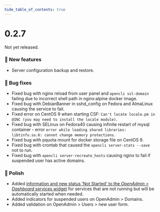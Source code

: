 ```yaml
--- 
hide_table_of_contents: true
---
```


# 0.2.7

Not yet released.

### 🚀 New features
- Server configuration backup and restore.


### 🐛 Bug fixes
- Fixed bug with nginx reload from user panel and `opencli ssl-domain` failing due to incorrect shell path in nginx:alpine docker image. 
- Fixed bug with DebianBanner in sshd_config on Fedora and AlmaLinux causing the service to fail.
- Fixed error on CentOS 9 when starting CSF: `Can't locate locale.pm in @INC (you may need to install the locale module)`. 
- Fixed bug with SELinux on Fedora40 causing infinite restart of mysql container - error `error while loading shared libraries: libtinfo.so.6: cannot change memory protections`.
- Fixed bug with pquota mount for docker storage file on CentOS 9.
- Fixed bug with crontab that caused the `opencli server-stats --save` not to run.
- Fixed bug with `opencli server-recreate_hosts` causing nginx to fail if suspended user has active domains.

### 💅 Polish
- Added [information and new status 'Not Started' to the *OpenAdmin > Dashboard* services widget](https://i.postimg.cc/NMQSN63C/2024-08-29-12-59.png) for services that are not running but will be automatically started when needed.
- Added indicators for suspended users on OpenAdmin > Domains.
- Added validation on OpenAdmin > Users > new user form.
